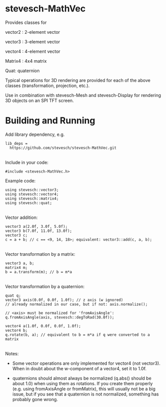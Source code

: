 # stevesch-MathVec

Provides classes for

  vector2 : 2-element vector

  vector3 : 3-element vector

  vector4 : 4-element vector

  Matrix4 : 4x4 matrix

  Quat: quaternion


Typical operations for 3D rendering are provided for each of the above classes (transformation, projection, etc.).

Use in combination with stevesch-Mesh and stevesch-Display for rendering 3D objects on an SPI TFT screen.
# Building and Running

Add library dependency, e.g.

```
lib_deps = 
  https://github.com/stevesch/stevesch-MathVec.git
```

<br/>
Include in your code:

```
#include <stevesch-MathVec.h>
```

Example code:
```
using stevesch::vector3;
using stevesch::vector4;
using stevesch::matrix4;
using stevesch::quat;
```

<br/>
Vector addition:

```
vector3 a(2.0f, 3.0f, 5.0f);
vector3 b(7.0f, 11.0f, 13.0f);
vector3 c;
c = a + b; // c == <9, 14, 18>; equivalent: vector3::add(c, a, b);
```

<br/>
Vector transformation by a matrix:

```
vector3 a, b;
matrix4 m;
b = a.transform(m); // b = m*a
```

<br/>
Vector transformation by a quaternion:

```
quat q;
vector3 axis(0.0f, 0.0f, 1.0f); // z axis (w ignored)
// already normalized in our case, but if not: axis.normalize();

// <axis> must be normalized for 'fromAxisAngle':
q.fromAxisAngle(axis, stevesch::degToRad(30.0f));

vector4 a(1.0f, 0.0f, 0.0f, 1.0f);
vector4 b;
q.rotate(b, a); // equivalent to b = m*a if q were converted to a matrix
```
<br/>
Notes:

- Some vector operations are only implemented for vector4 (not vector3).  When in doubt about the w-component of a vector4, set it to 1.0f.

- quaternions should almost always be normalized (q.abs() should be about 1.0) when using them as rotations.  If you create them properly (e.g. using fromAxisAngle or fromMatrix), this will usually not be a big issue, but if you see that a quaternion is not normalized, something has probably gone wrong.
